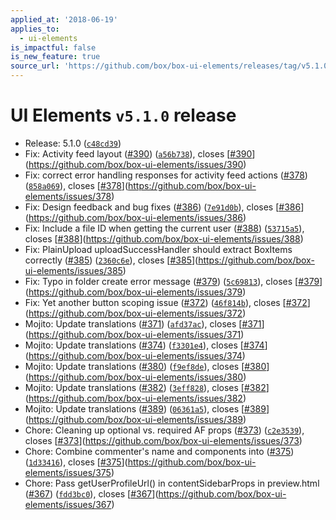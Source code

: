 ```yaml
---
applied_at: '2018-06-19'
applies_to:
  - ui-elements
is_impactful: false
is_new_feature: true
source_url: 'https://github.com/box/box-ui-elements/releases/tag/v5.1.0'
---
```


# UI Elements `v5.1.0` release


* Release: 5.1.0 ([`c48cd39`](https://github.com/box/box-ui-elements/commit[`c48cd39`](https://github.com/box/box-ui-elements/commit/c48cd39)))
* Fix: Activity feed layout ([#390](https://github.com/box/box-ui-elements/pull/390)) ([`a56b738`](https://github.com/box/box-ui-elements/commit[`a56b738`](https://github.com/box/box-ui-elements/commit/a56b738))), closes [[#390](https://github.com/box/box-ui-elements/pull/390)](https://github.com/box/box-ui-elements/issues/390)
* Fix: correct error handling responses for activity feed actions ([#378](https://github.com/box/box-ui-elements/pull/378)) ([`858a069`](https://github.com/box/box-ui-elements/commit[`858a069`](https://github.com/box/box-ui-elements/commit/858a069))), closes [[#378](https://github.com/box/box-ui-elements/pull/378)](https://github.com/box/box-ui-elements/issues/378)
* Fix: Design feedback and bug fixes ([#386](https://github.com/box/box-ui-elements/pull/386)) ([`7e91d0b`](https://github.com/box/box-ui-elements/commit[`7e91d0b`](https://github.com/box/box-ui-elements/commit/7e91d0b))), closes [[#386](https://github.com/box/box-ui-elements/pull/386)](https://github.com/box/box-ui-elements/issues/386)
* Fix: Include a file ID when getting the current user ([#388](https://github.com/box/box-ui-elements/pull/388)) ([`53715a5`](https://github.com/box/box-ui-elements/commit[`53715a5`](https://github.com/box/box-ui-elements/commit/53715a5))), closes [[#388](https://github.com/box/box-ui-elements/pull/388)](https://github.com/box/box-ui-elements/issues/388)
* Fix: PlainUpload uploadSuccessHandler should extract BoxItems correctly ([#385](https://github.com/box/box-ui-elements/pull/385)) ([`2360c6e`](https://github.com/box/box-ui-elements/commit[`2360c6e`](https://github.com/box/box-ui-elements/commit/2360c6e))), closes [[#385](https://github.com/box/box-ui-elements/pull/385)](https://github.com/box/box-ui-elements/issues/385)
* Fix: Typo in folder create error message ([#379](https://github.com/box/box-ui-elements/pull/379)) ([`5c69813`](https://github.com/box/box-ui-elements/commit[`5c69813`](https://github.com/box/box-ui-elements/commit/5c69813))), closes [[#379](https://github.com/box/box-ui-elements/pull/379)](https://github.com/box/box-ui-elements/issues/379)
* Fix: Yet another button scoping issue ([#372](https://github.com/box/box-ui-elements/pull/372)) ([`46f814b`](https://github.com/box/box-ui-elements/commit[`46f814b`](https://github.com/box/box-ui-elements/commit/46f814b))), closes [[#372](https://github.com/box/box-ui-elements/pull/372)](https://github.com/box/box-ui-elements/issues/372)
* Mojito: Update translations ([#371](https://github.com/box/box-ui-elements/pull/371)) ([`afd37ac`](https://github.com/box/box-ui-elements/commit[`afd37ac`](https://github.com/box/box-ui-elements/commit/afd37ac))), closes [[#371](https://github.com/box/box-ui-elements/pull/371)](https://github.com/box/box-ui-elements/issues/371)
* Mojito: Update translations ([#374](https://github.com/box/box-ui-elements/pull/374)) ([`f3301e4`](https://github.com/box/box-ui-elements/commit[`f3301e4`](https://github.com/box/box-ui-elements/commit/f3301e4))), closes [[#374](https://github.com/box/box-ui-elements/pull/374)](https://github.com/box/box-ui-elements/issues/374)
* Mojito: Update translations ([#380](https://github.com/box/box-ui-elements/pull/380)) ([`f9ef8de`](https://github.com/box/box-ui-elements/commit[`f9ef8de`](https://github.com/box/box-ui-elements/commit/f9ef8de))), closes [[#380](https://github.com/box/box-ui-elements/pull/380)](https://github.com/box/box-ui-elements/issues/380)
* Mojito: Update translations ([#382](https://github.com/box/box-ui-elements/pull/382)) ([`3eff828`](https://github.com/box/box-ui-elements/commit[`3eff828`](https://github.com/box/box-ui-elements/commit/3eff828))), closes [[#382](https://github.com/box/box-ui-elements/pull/382)](https://github.com/box/box-ui-elements/issues/382)
* Mojito: Update translations ([#389](https://github.com/box/box-ui-elements/pull/389)) ([`06361a5`](https://github.com/box/box-ui-elements/commit[`06361a5`](https://github.com/box/box-ui-elements/commit/06361a5))), closes [[#389](https://github.com/box/box-ui-elements/pull/389)](https://github.com/box/box-ui-elements/issues/389)
* Chore: Cleaning up optional vs. required AF props ([#373](https://github.com/box/box-ui-elements/pull/373)) ([`c2e3539`](https://github.com/box/box-ui-elements/commit[`c2e3539`](https://github.com/box/box-ui-elements/commit/c2e3539))), closes [[#373](https://github.com/box/box-ui-elements/pull/373)](https://github.com/box/box-ui-elements/issues/373)
* Chore: Combine commenter's name <Link> and <Mention> components into <UserLink> ([#375](https://github.com/box/box-ui-elements/pull/375)) ([`1d33416`](https://github.com/box/box-ui-elements/commit[`1d33416`](https://github.com/box/box-ui-elements/commit/1d33416))), closes [[#375](https://github.com/box/box-ui-elements/pull/375)](https://github.com/box/box-ui-elements/issues/375)
* Chore: Pass getUserProfileUrl() in contentSidebarProps in preview.html ([#367](https://github.com/box/box-ui-elements/pull/367)) ([`fdd3bc0`](https://github.com/box/box-ui-elements/commit[`fdd3bc0`](https://github.com/box/box-ui-elements/commit/fdd3bc0))), closes [[#367](https://github.com/box/box-ui-elements/pull/367)](https://github.com/box/box-ui-elements/issues/367)



